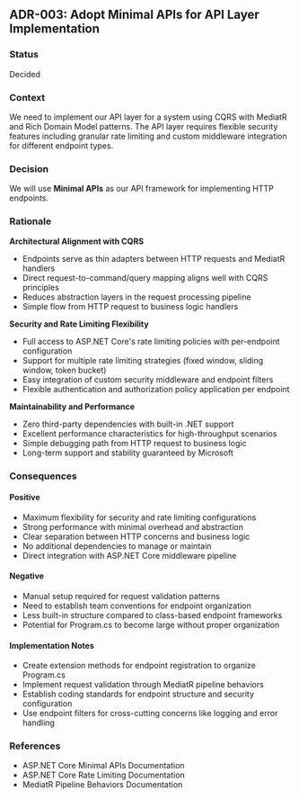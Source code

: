 ## ADR-003: Adopt Minimal APIs for API Layer Implementation

### Status
Decided

### Context
We need to implement our API layer for a system using CQRS with MediatR and Rich Domain Model patterns. The API layer requires flexible security features including granular rate limiting and custom middleware integration for different endpoint types.

### Decision
We will use **Minimal APIs** as our API framework for implementing HTTP endpoints.

### Rationale

**Architectural Alignment with CQRS**
- Endpoints serve as thin adapters between HTTP requests and MediatR handlers
- Direct request-to-command/query mapping aligns well with CQRS principles
- Reduces abstraction layers in the request processing pipeline
- Simple flow from HTTP request to business logic handlers

**Security and Rate Limiting Flexibility**
- Full access to ASP.NET Core's rate limiting policies with per-endpoint configuration
- Support for multiple rate limiting strategies (fixed window, sliding window, token bucket)
- Easy integration of custom security middleware and endpoint filters
- Flexible authentication and authorization policy application per endpoint

**Maintainability and Performance**
- Zero third-party dependencies with built-in .NET support
- Excellent performance characteristics for high-throughput scenarios
- Simple debugging path from HTTP request to business logic
- Long-term support and stability guaranteed by Microsoft

### Consequences

#### Positive
- Maximum flexibility for security and rate limiting configurations
- Strong performance with minimal overhead and abstraction
- Clear separation between HTTP concerns and business logic
- No additional dependencies to manage or maintain
- Direct integration with ASP.NET Core middleware pipeline

#### Negative
- Manual setup required for request validation patterns
- Need to establish team conventions for endpoint organization
- Less built-in structure compared to class-based endpoint frameworks
- Potential for Program.cs to become large without proper organization

#### Implementation Notes
- Create extension methods for endpoint registration to organize Program.cs
- Implement request validation through MediatR pipeline behaviors
- Establish coding standards for endpoint structure and security configuration
- Use endpoint filters for cross-cutting concerns like logging and error handling

### References
- ASP.NET Core Minimal APIs Documentation
- ASP.NET Core Rate Limiting Documentation
- MediatR Pipeline Behaviors Documentation